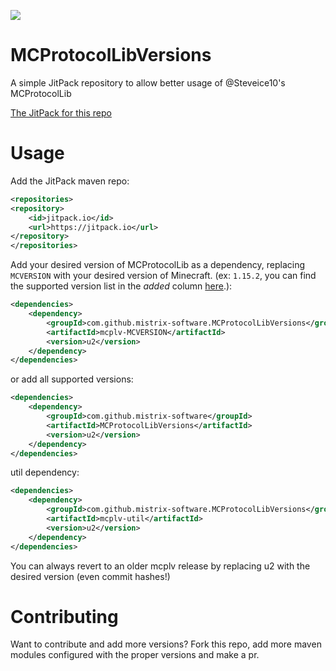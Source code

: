 [![](https://jitpack.io/v/mistrix-software/MCProtocolLibVersions.svg)](https://jitpack.io/#mistrix-software/MCProtocolLibVersions)

# MCProtocolLibVersions
A simple JitPack repository to allow better usage of @Steveice10's MCProtocolLib

[The JitPack for this repo](https://jitpack.io/#mistrix-software/MCProtocolLibVersions/)

# Usage
Add the JitPack maven repo:
```xml
<repositories>
<repository>
	<id>jitpack.io</id>
	<url>https://jitpack.io</url>
</repository>
</repositories>
```

Add your desired version of MCProtocolLib as a dependency, replacing `MCVERSION` with your desired version of Minecraft.
(ex: `1.15.2`, you can find the supported version list in the _added_ column [here](https://github.com/mistrix-software/MCProtocolLibVersions/projects/1).):
```xml
<dependencies>
	<dependency>
	    <groupId>com.github.mistrix-software.MCProtocolLibVersions</groupId>
		<artifactId>mcplv-MCVERSION</artifactId>
		<version>u2</version>
	</dependency>
</dependencies>
```
or add all supported versions:
```xml
<dependencies>
	<dependency>
	    <groupId>com.github.mistrix-software</groupId>
		<artifactId>MCProtocolLibVersions</artifactId>
		<version>u2</version>
	</dependency>
</dependencies>
```
util dependency:
```xml
<dependencies>
	<dependency>
	    <groupId>com.github.mistrix-software.MCProtocolLibVersions</groupId>
		<artifactId>mcplv-util</artifactId>
		<version>u2</version>
	</dependency>
</dependencies>
```

You can always revert to an older mcplv release by replacing u2 with the desired version (even commit hashes!)

# Contributing
Want to contribute and add more versions? Fork this repo, add more maven modules configured with the proper versions and make a pr.
